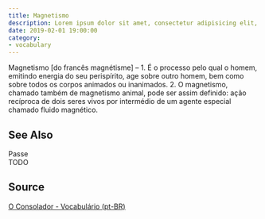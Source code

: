```yaml
---
title: Magnetismo
description: Lorem ipsum dolor sit amet, consectetur adipisicing elit, sed do eiusmod tempor incididunt ut labore et dolore magna aliqua.  TODO
date: 2019-02-01 19:00:00
category:
- vocabulary
---
```


Magnetismo [do francês magnétisme] – 1. É o processo pelo qual o homem, emitindo energia do seu perispírito, age sobre outro homem, bem como sobre todos os corpos animados ou inanimados. 2. O magnetismo, chamado também de magnetismo animal, pode ser assim definido: ação recíproca de dois seres vivos por intermédio de um agente especial chamado fluido magnético.

## See Also
Passe  
TODO

## Source
[O Consolador - Vocabulário (pt-BR)](http://www.oconsolador.com.br/linkfixo/vocabulario/principal.html)


